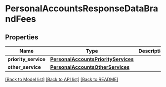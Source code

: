 # PersonalAccountsResponseDataBrandFees

## Properties
Name | Type | Description | Notes
------------ | ------------- | ------------- | -------------
**priority_service** | [**PersonalAccountsPriorityServices**](PersonalAccountsPriorityServices.md) |  | [optional] 
**other_service** | [**PersonalAccountsOtherServices**](PersonalAccountsOtherServices.md) |  | [optional] 

[[Back to Model list]](../README.md#documentation-for-models) [[Back to API list]](../README.md#documentation-for-api-endpoints) [[Back to README]](../README.md)

